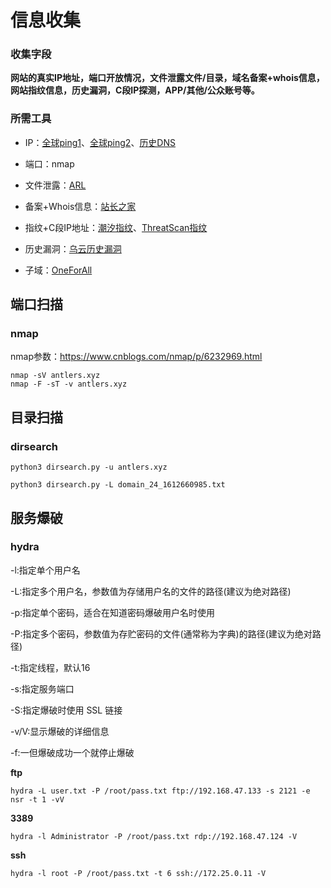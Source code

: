 # 信息收集

### 收集字段

**网站的真实IP地址，端口开放情况，文件泄露文件/目录，域名备案+whois信息，网站指纹信息，历史漏洞，C段IP探测，APP/其他/公众账号等。**



### 所需工具

- IP：[全球ping1](https://www.wepcc.com/)、[全球ping2](https://check.wepcc.com/#/)、[历史DNS](https://viewdns.info/reverseip/)

- 端口：nmap
- 文件泄露：[ARL](https://github.com/TophantTechnology/ARL)
- 备案+Whois信息：[站长之家](http://icp.chinaz.com/)
- 指纹+C段IP地址：[潮汐指纹](http://finger.tidesec.net/)、[ThreatScan指纹](https://scan.top15.cn/web/)
- 历史漏洞：[乌云历史漏洞](http://wy.zone.ci/index.php)
- 子域：[OneForAll](https://github.com/shmilylty/OneForAll)





## 端口扫描

### nmap

nmap参数：https://www.cnblogs.com/nmap/p/6232969.html

```
nmap -sV antlers.xyz
nmap -F -sT -v antlers.xyz
```



## 目录扫描

### dirsearch

```
python3 dirsearch.py -u antlers.xyz
```

```
python3 dirsearch.py -L domain_24_1612660985.txt
```



## 服务爆破

### hydra

-l:指定单个用户名

-L:指定多个用户名，参数值为存储用户名的文件的路径(建议为绝对路径)

-p:指定单个密码，适合在知道密码爆破用户名时使用

-P:指定多个密码，参数值为存贮密码的文件(通常称为字典)的路径(建议为绝对路径)

-t:指定线程，默认16

-s:指定服务端口

-S:指定爆破时使用 SSL 链接

-v/V:显示爆破的详细信息

-f:一但爆破成功一个就停止爆破

**ftp**

```
hydra -L user.txt -P /root/pass.txt ftp://192.168.47.133 -s 2121 -e nsr -t 1 -vV
```

**3389**

```
hydra -l Administrator -P /root/pass.txt rdp://192.168.47.124 -V
```

**ssh**

```
hydra -l root -P /root/pass.txt -t 6 ssh://172.25.0.11 -V
```

